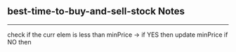 <h2>best-time-to-buy-and-sell-stock Notes</h2><hr>check if the curr elem is less than minPrice -> if YES then update minPrice
if NO
then 